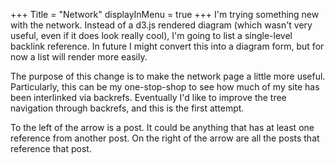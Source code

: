 +++
Title = "Network"
displayInMenu = true
+++
I'm trying something new with the network. Instead of a d3.js rendered diagram (which wasn't very useful, even if it does look really cool), I'm going to list a single-level backlink reference. In future I might convert this into a diagram form, but for now a list will render more easily.

The purpose of this change is to make the network page a little more useful. Particularly, this can be my one-stop-shop to see how much of my site has been interlinked via backrefs. Eventually I'd like to improve the tree navigation through backrefs, and this is the first attempt.

To the left of the arrow is a post. It could be anything that has at least one reference from another post. On the right of the arrow are all the posts that reference that post.
